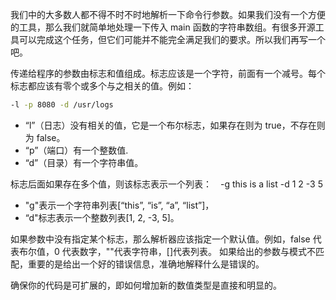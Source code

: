我们中的大多数人都不得不时不时地解析一下命令行参数。如果我们没有一个方便的工具，那么我们就简单地处理一下传入 main 函数的字符串数组。有很多开源工具可以完成这个任务，但它们可能并不能完全满足我们的要求。所以我们再写一个吧。　
 
传递给程序的参数由标志和值组成。标志应该是一个字符，前面有一个减号。每个标志都应该有零个或多个与之相关的值。例如：　
```bash
-l -p 8080 -d /usr/logs　 
``` 
 
- “l”（日志）没有相关的值，它是一个布尔标志，如果存在则为 true，不存在则为 false。 
- “p”（端口）有一个整数值. 
- “d”（目录）有一个字符串值。

标志后面如果存在多个值，则该标志表示一个列表：　-g this is a list -d 1 2 -3 5　
- "g"表示一个字符串列表[“this”, “is”, “a”, “list”]，
- “d"标志表示一个整数列表[1, 2, -3, 5]。　

如果参数中没有指定某个标志，那么解析器应该指定一个默认值。例如，false 代表布尔值，0 代表数字，""代表字符串，[]代表列表。
如果给出的参数与模式不匹配，重要的是给出一个好的错误信息，准确地解释什么是错误的。　
 
确保你的代码是可扩展的，即如何增加新的数值类型是直接和明显的。
